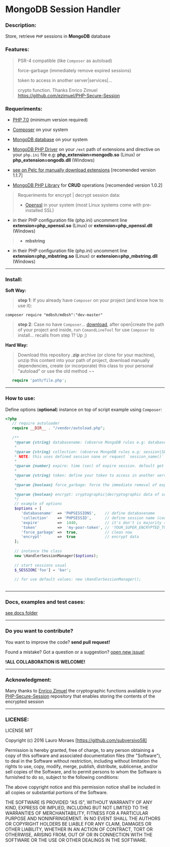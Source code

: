 # MongoDB Session Handler

### Description:

Store, retrieve `PHP` sessions in **MongoDB** database

### Features:

> PSR-4 compatible (like `Composer` as autoload)
>
> force-garbage (immediately remove expired sessions)
>
> token to access in another server|services|...
>
> crypto function. Thanks Enrico Zimuel <https://github.com/ezimuel/PHP-Secure-Session>

### Requeriments:
+ [PHP 7.0](http://php.net/downloads.php) (minimum version required)

+ [Composer](https://getcomposer.org/download/) on your system

+ [MongoDB database](https://www.mongodb.com/download-center#community) on your system

+ [MongoDB PHP Driver](https://github.com/mongodb/mongo-php-driver) on your `/ext` path of extensions and directive on your `php.ini` file e.g: **php_extension=mongodb.so** (Linux) or **php_extension=ongodb.dll** (Windows)
+ [see on Pelc for manually download extensions](https://pecl.php.net/package/mongodb) [recomended version 1.1.7]

+ [MongoDB PHP Library](https://github.com/mongodb/mongo-php-library) for **CRUD** operations [recomended version 1.0.2]

> Requeriments for encrypt | decrypt session data:
> + [Openssl](https://www.openssl.org/) in your system (most Linux systems come with pre-installed SSL)
  * in their PHP configuration file (php.ini) uncomment line **extension=php_openssl.so** (Linux) or **extension=php_openssl.dll** (Windows)
>
> + **mbstring**
  * in their PHP configuration file (php.ini) uncomment line **extension=php_mbstring.so** (Linux) or **extension=php_mbstring.dll** (Windows)

-------------------------------------
### Install:

**Soft Way:**
> **step 1**: If you already have `Composer` on your project (and know how to use it):


    composer require "mdbsh/mdbsh":"dev-master"
    
>
> **step 2**: Case no have `Composer`... [download](https://getcomposer.org/download/), after open|create the path of your project and inside, run `ComandLineTool` for use `Composer` to install... recalls from step 1? Up ;)



**Hard Way:**

> Download this repository **.zip** archive (or clone for your machine), unzip this content into your path of project, download manually dependencies, create (or incorporate) this class to your personal "autoload" or use the old method ¬¬
```php
   require 'path/file.php';
```


-------------------------------------
### How to use:

Define options (**optional**) instance on top of script example using `Composer`:

```php
<?php
   // require autoloader
   require __DIR__ . "/vendor/autoload.php";
   
   /**
    *@param {string} databasename: (observe MongoDB rules e.g: database|DataBase|data-base) default: SessionManager
    *
    *@param {string} collection: (observe MongoDB rules e.g: session|SESSION|Session) default: PHPSESSID
    * NOTE: this uses defined session nane or request `session_name()` for retrieve automatic (remember PHP 'session.name' only accept alphanumeric characters. See more on: @lynk http://php.net/manual/en/function.session-name.php
    *
    *@param {number} expire: time (sec) of expire session. default get `session.gc_maxlifetime` directive or set one hour (3600 sec)
    *
    *@param {string} token: define your token to access in another server|services|... default: false
    *
    *@param {boolean} force_garbage: force the immediate removal of expired sessions. default: false
    *
    *@param {boolean} encrypt: cryptographic|decryptographic data of sessions to save in MongoDB. default: true
    */
    // example of options
    $options = [
       'databasename'  => 'PHPSESSIONS',    // define databasename
       'collection'    => 'PHPSESSID',      // define session name (cookie name of this session)
       'expire'        =>  1440,            // it's don't is majority set. It is optional case php.ini no have value set
       'token'         =>  'my-poor-token', // 'YOUR_SUPER_ENCRYPTED_TOKEN' optional
       'force_garbage' =>  true,            // clean now
       'encrypt'       =>  true             // encrypt data
    ];
    
    // instance the class
    new \HandlerSessionManager($options);
    
    // start sessions usual
    $_SESSION['foo'] = 'bar';
    
    // for use default values: new \HandlerSessionManager();
   
```

------------------------------------------
### Docs, examples and test cases:

[see docs folder](https://github.com/subversivo58/mdbsh/docs)


------------------------------------------
### Do you want to contribute?

You want to improve the code? **send pull request!**

Found a mistake? Got a question or a suggestion? [open new issue!](https://github.com/subversivo58/mdbsh/issues)

**!ALL COLLABORATION IS WELCOME!**


-----------------------------------------
### Acknowledgment:

Many thanks to [Enrico Zimuel](https://github.com/ezimuel) the cryptographic functions available in your [
PHP-Secure-Session](https://github.com/ezimuel/PHP-Secure-Session) repository that enables storing the contents of the encrypted session

-----------------------------------------
### LICENSE:

LICENSE MIT

Copyright (c) 2016 Lauro Moraes [https://github.com/subversivo58]

Permission is hereby granted, free of charge, to any person obtaining a copy
of this software and associated documentation files (the "Software"), to deal
in the Software without restriction, including without limitation the rights
to use, copy, modify, merge, publish, distribute, sublicense, and/or sell
copies of the Software, and to permit persons to whom the Software is
furnished to do so, subject to the following conditions:

The above copyright notice and this permission notice shall be included in
all copies or substantial portions of the Software.

THE SOFTWARE IS PROVIDED "AS IS", WITHOUT WARRANTY OF ANY KIND, EXPRESS OR
IMPLIED, INCLUDING BUT NOT LIMITED TO THE WARRANTIES OF MERCHANTABILITY,
FITNESS FOR A PARTICULAR PURPOSE AND NONINFRINGEMENT. IN NO EVENT SHALL THE
AUTHORS OR COPYRIGHT HOLDERS BE LIABLE FOR ANY CLAIM, DAMAGES OR OTHER
LIABILITY, WHETHER IN AN ACTION OF CONTRACT, TORT OR OTHERWISE, ARISING FROM,
OUT OF OR IN CONNECTION WITH THE SOFTWARE OR THE USE OR OTHER DEALINGS IN
THE SOFTWARE.
